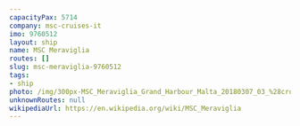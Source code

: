 ```yaml
---
capacityPax: 5714
company: msc-cruises-it
imo: 9760512
layout: ship
name: MSC Meraviglia
routes: []
slug: msc-meraviglia-9760512
tags:
- ship
photo: /img/300px-MSC_Meraviglia_Grand_Harbour_Malta_20180307_03_%28cropped%29.jpg
unknownRoutes: null
wikipediaUrl: https://en.wikipedia.org/wiki/MSC_Meraviglia
---
```

